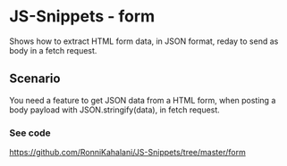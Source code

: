 # JS-Snippets - form
Shows how to extract HTML form data, in JSON format, reday to send as body in a fetch request.

## Scenario
You need a feature to get JSON data from a HTML form, when posting a body payload with JSON.stringify(data), in fetch request.

### See code
https://github.com/RonniKahalani/JS-Snippets/tree/master/form
